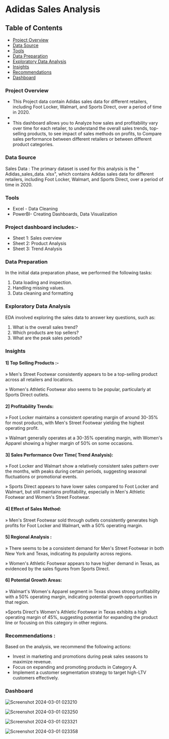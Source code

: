 # Adidas Sales Analysis

## Table of Contents
- [Project Overview](#project-overview)
- [Data Source](#data-source)
- [Tools](#tools)
- [Data Preparation](#data-preparation)
- [Exploratory Data Analysis](#exploratory-data-analysis)
- [Insights](#insights)
- [Recommendations](#recommendations)
- [Dashboard](#dashboard)


### Project Overview

- This Project data contain Adidas sales data for different retailers, including Foot Locker, Walmart, and Sports Direct, over a period of time in 2020.
- 
- This dashboard allows you to Analyze how sales and profitability vary over time for each retailer, to understand the overall sales trends, top-selling products, to see impact of sales methods on profits, to Compare sales performance between different retailers or between different product categories.

### Data Source 

Sales Data : The primary dataset is used for this analysis is the " Adidas_sales_data. xlsx", which contains Adidas sales data for different retailers, including Foot Locker, Walmart, and Sports Direct, over a period of time in 2020. 

### Tools 

- Excel - Data Cleaning
- PowerBI- Creating Dashboards, Data Visualization

### Project dashboard includes:-

- Sheet 1: Sales overview
- Sheet 2: Product Analysis 
- Sheet 3: Trend Analysis 

 ### Data Preparation

In the initial data preparation phase, we performed the following tasks:
1. Data loading and inspection.
2. Handling missing values.
3. Data cleaning and formatting

### Exploratory Data Analysis

EDA involved exploring the sales data to answer key questions, such as:
1. What is the overall sales trend?
2. Which products are top sellers?
3. What are the peak sales periods?

### Insights

#### 1] Top Selling Products :-

» Men's Street Footwear consistently appears to be a top-selling product across all retailers and locations.

» Women's Athletic Footwear also seems to be popular, particularly at Sports Direct outlets.

#### 2] Profitability Trends:

» Foot Locker maintains a consistent operating margin of around 30-35% for most products, with Men's Street Footwear yielding the highest operating profit.

» Walmart generally operates at a 30-35% operating margin, with Women's Apparel showing a higher margin of 50% on some occasions.

####  3] Sales Performance Over Time( Trend Analysis):

» Foot Locker and Walmart show a relatively consistent sales pattern over the months, with peaks during certain periods, suggesting seasonal fluctuations or promotional events.

» Sports Direct appears to have lower sales compared to Foot Locker and Walmart, but still maintains profitability, especially in Men's Athletic Footwear and Women's Street Footwear.

####  4] Effect of Sales Method:

» Men's Street Footwear sold through outlets consistently generates high profits for Foot Locker and Walmart, with a 50% operating margin. 

####  5] Regional Analysis :

» There seems to be a consistent demand for Men's Street Footwear in both New York and Texas, indicating its popularity across regions.

» Women's Athletic Footwear appears to have higher demand in Texas, as evidenced by the sales figures from Sports Direct.

####  6] Potential Growth Areas:

» Walmart's Women's Apparel segment in Texas shows strong profitability with a 50% operating margin, indicating potential growth opportunities in that region.

»Sports Direct's Women's Athletic Footwear in Texas exhibits a high operating margin of 45%, suggesting potential for expanding the product line or focusing on this category in other regions.

### Recommendations :

Based on the analysis, we recommend the following actions:
- Invest in marketing and promotions during peak sales seasons to maximize revenue.
- Focus on expanding and promoting products in Category A. 
- Implement a customer segmentation strategy to target high-LTV customers effectively.

### Dashboard

![Screenshot 2024-03-01 023210](https://github.com/purvaphalak/Adidas_Sales_Analysis/assets/148857209/b5487389-b35f-41e4-972c-9a2e7097c406)

![Screenshot 2024-03-01 023250](https://github.com/purvaphalak/Adidas_Sales_Analysis/assets/148857209/d8a28c56-1447-40a6-9faf-97a027da9e7c)

![Screenshot 2024-03-01 023321](https://github.com/purvaphalak/Adidas_Sales_Analysis/assets/148857209/914279f9-000b-4e54-8b52-46e8a78d81e5)

![Screenshot 2024-03-01 023358](https://github.com/purvaphalak/Adidas_Sales_Analysis/assets/148857209/2aae1500-8258-4cf5-9514-6cc25b380407)
